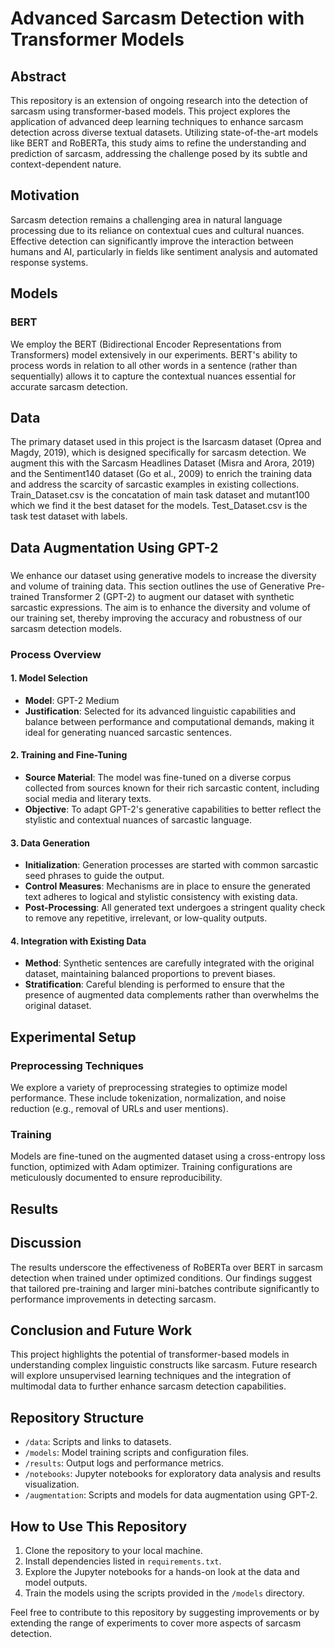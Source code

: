 # Advanced Sarcasm Detection with Transformer Models

## Abstract
This repository is an extension of ongoing research into the detection of sarcasm using transformer-based models. This project explores the application of advanced deep learning techniques to enhance sarcasm detection across diverse textual datasets. Utilizing state-of-the-art models like BERT and RoBERTa, this study aims to refine the understanding and prediction of sarcasm, addressing the challenge posed by its subtle and context-dependent nature.

## Motivation
Sarcasm detection remains a challenging area in natural language processing due to its reliance on contextual cues and cultural nuances. Effective detection can significantly improve the interaction between humans and AI, particularly in fields like sentiment analysis and automated response systems.

## Models
### BERT
We employ the BERT (Bidirectional Encoder Representations from Transformers) model extensively in our experiments. BERT's ability to process words in relation to all other words in a sentence (rather than sequentially) allows it to capture the contextual nuances essential for accurate sarcasm detection.

## Data
The primary dataset used in this project is the Isarcasm dataset (Oprea and Magdy, 2019), which is designed specifically for sarcasm detection. We augment this with the Sarcasm Headlines Dataset (Misra and Arora, 2019) and the Sentiment140 dataset (Go et al., 2009) to enrich the training data and address the scarcity of sarcastic examples in existing collections. Train_Dataset.csv is the concatation of main task dataset and mutant100 which we find it the best dataset for the models. Test_Dataset.csv is the task test dataset with labels.

## Data Augmentation Using GPT-2
###
We enhance our dataset using generative models to increase the diversity and volume of training data. This section outlines the use of Generative Pre-trained Transformer 2 (GPT-2) to augment our dataset with synthetic sarcastic expressions. The aim is to enhance the diversity and volume of our training set, thereby improving the accuracy and robustness of our sarcasm detection models.

### Process Overview

#### 1. **Model Selection**
- **Model**: GPT-2 Medium
- **Justification**: Selected for its advanced linguistic capabilities and balance between performance and computational demands, making it ideal for generating nuanced sarcastic sentences.

#### 2. **Training and Fine-Tuning**
- **Source Material**: The model was fine-tuned on a diverse corpus collected from sources known for their rich sarcastic content, including social media and literary texts.
- **Objective**: To adapt GPT-2's generative capabilities to better reflect the stylistic and contextual nuances of sarcastic language.

#### 3. **Data Generation**
- **Initialization**: Generation processes are started with common sarcastic seed phrases to guide the output.
- **Control Measures**: Mechanisms are in place to ensure the generated text adheres to logical and stylistic consistency with existing data.
- **Post-Processing**: All generated text undergoes a stringent quality check to remove any repetitive, irrelevant, or low-quality outputs.

#### 4. **Integration with Existing Data**
- **Method**: Synthetic sentences are carefully integrated with the original dataset, maintaining balanced proportions to prevent biases.
- **Stratification**: Careful blending is performed to ensure that the presence of augmented data complements rather than overwhelms the original dataset.


## Experimental Setup

### Preprocessing Techniques
We explore a variety of preprocessing strategies to optimize model performance. These include tokenization, normalization, and noise reduction (e.g., removal of URLs and user mentions).

### Training
Models are fine-tuned on the augmented dataset using a cross-entropy loss function, optimized with Adam optimizer. Training configurations are meticulously documented to ensure reproducibility.

## Results


## Discussion
The results underscore the effectiveness of RoBERTa over BERT in sarcasm detection when trained under optimized conditions. Our findings suggest that tailored pre-training and larger mini-batches contribute significantly to performance improvements in detecting sarcasm.

## Conclusion and Future Work
This project highlights the potential of transformer-based models in understanding complex linguistic constructs like sarcasm. Future research will explore unsupervised learning techniques and the integration of multimodal data to further enhance sarcasm detection capabilities.

## Repository Structure

- `/data`: Scripts and links to datasets.
- `/models`: Model training scripts and configuration files.
- `/results`: Output logs and performance metrics.
- `/notebooks`: Jupyter notebooks for exploratory data analysis and results visualization.
- `/augmentation`: Scripts and models for data augmentation using GPT-2.

## How to Use This Repository

1. Clone the repository to your local machine.
2. Install dependencies listed in `requirements.txt`.
3. Explore the Jupyter notebooks for a hands-on look at the data and model outputs.
4. Train the models using the scripts provided in the `/models` directory.


Feel free to contribute to this repository by suggesting improvements or by extending the range of experiments to cover more aspects of sarcasm detection.

